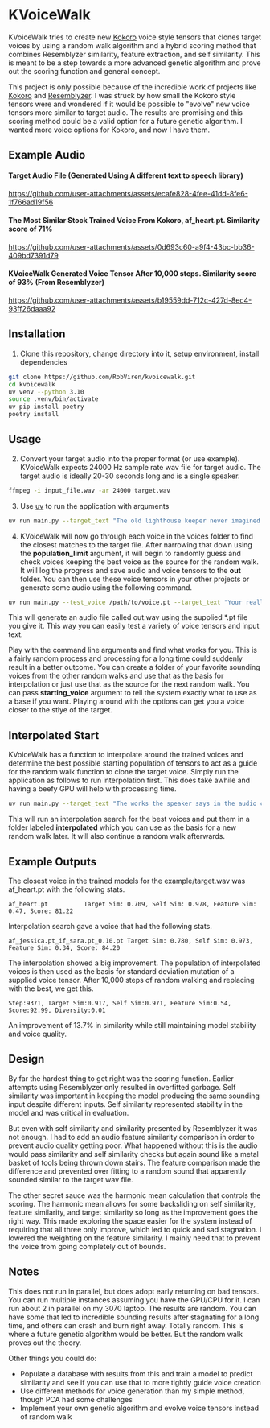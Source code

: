 # KVoiceWalk
KVoiceWalk tries to create new [Kokoro](https://github.com/hexgrad/kokoro) voice style tensors that clones target voices by using a random walk algorithm and a hybrid scoring method that combines Resemblyzer similarity, feature extraction, and self similarity. This is meant to be a step towards a more advanced genetic algorithm and prove out the scoring function and general concept.

This project is only possible because of the incredible work of projects like [Kokoro](https://github.com/hexgrad/kokoro) and [Resemblyzer](https://github.com/resemble-ai/Resemblyzer). I was struck by how small the Kokoro style tensors were and wondered if it would be possible to "evolve" new voice tensors more similar to target audio. The results are promising and this scoring method could be a valid option for a future genetic algorithm. I wanted more voice options for Kokoro, and now I have them.

## Example Audio
#### Target Audio File (Generated Using A different text to speech library)

https://github.com/user-attachments/assets/ecafe828-4fee-41dd-8fe6-1f766ad19f56

#### The Most Similar Stock Trained Voice From Kokoro, af_heart.pt. Similarity score of 71%

https://github.com/user-attachments/assets/0d693c60-a9f4-43bc-bb36-409bd7391d79

#### KVoiceWalk Generated Voice Tensor After 10,000 steps. Similarity score of 93% (From Resemblyzer)

https://github.com/user-attachments/assets/b19559dd-712c-427d-8ec4-93ff26daaa92

## Installation
1. Clone this repository, change directory into it, setup environment, install dependencies
```bash
git clone https://github.com/RobViren/kvoicewalk.git
cd kvoicewalk
uv venv --python 3.10
source .venv/bin/activate
uv pip install poetry
poetry install
```
## Usage
2. Convert your target audio into the proper format (or use example). KVoiceWalk expects 24000 Hz sample rate wav file for target audio. The target audio is ideally 20-30 seconds long and is a single speaker.

```bash
ffmpeg -i input_file.wav -ar 24000 target.wav
```

3. Use [uv](https://docs.astral.sh/uv/) to run the application with arguments

```bash
uv run main.py --target_text "The old lighthouse keeper never imagined that one day he'd be guiding ships from the comfort of his living room, but with modern technology and an array of cameras, he did just that, sipping tea while the storm raged outside and gulls shrieked overhead." --target_audio ./example/target.wav
```

4. KVoiceWalk will now go through each voice in the voices folder to find the closest matches to the target file. After narrowing that down using the **population_limit** argument, it will begin to randomly guess and check voices keeping the best voice as the source for the random walk. It will log the progress and save audio and voice tensors to the **out** folder. You can then use these voice tensors in your other projects or generate some audio using the following command.

```bash
uv run main.py --test_voice /path/to/voice.pt --target_text "Your really awesome text you want spoken"
```

This will generate an audio file called out.wav using the supplied *.pt file you give it. This way you can easily test a variety of voice tensors and input text.

Play with the command line arguments and find what works for you. This is a fairly random process and processing for a long time could suddenly result in a better outcome. You can create a folder of your favorite sounding voices from the other random walks and use that as the basis for interpolation or just use that as the source for the next random walk. You can pass **starting_voice** argument to tell the system exactly what to use as a base if you want. Playing around with the options can get you a voice closer to the stlye of the target.

## Interpolated Start
KVoiceWalk has a function to interpolate around the trained voices and determine the best possible starting population of tensors to act as a guide for the random walk function to clone the target voice. Simply run the application as follows to run interpolation first. This does take awhile and having a beefy GPU will help with processing time.

```bash
uv run main.py --target_text "The works the speaker says in the audio clip" --target_audio /path/to/target.wav --interpolate_start
```

This will run an interpolation search for the best voices and put them in a folder labeled **interpolated** which you can use as the basis for a new random walk later. It will also continue a random walk afterwards.

## Example Outputs
The closest voice in the trained models for the example/target.wav was af_heart.pt with the following stats.
```
af_heart.pt          Target Sim: 0.709, Self Sim: 0.978, Feature Sim: 0.47, Score: 81.22
```
Interpolation search gave a voice that had the following stats.
```
af_jessica.pt_if_sara.pt_0.10.pt Target Sim: 0.780, Self Sim: 0.973, Feature Sim: 0.34, Score: 84.20
```
The interpolation showed a big improvement. The population of interpolated voices is then used as the basis for standard deviation mutation of a supplied voice tensor. After 10,000 steps of random walking and replacing with the best, we get this.
```
Step:9371, Target Sim:0.917, Self Sim:0.971, Feature Sim:0.54, Score:92.99, Diversity:0.01
```
An improvement of 13.7% in similarity while still maintaining model stability and voice quality.

## Design
By far the hardest thing to get right was the scoring function. Earlier attempts using Resemblyzer only resulted in overfitted garbage. Self similarity was important in keeping the model producing the same sounding input despite different inputs. Self similarity represented stability in the model and was critical in evaluation.

But even with self similarity and similarity presented by Resemblyzer it was not enough. I had to add an audio feature similarity comparison in order to prevent audio quality getting poor. What happened without this is the audio would pass similarity and self similarity checks but again sound like a metal basket of tools being thrown down stairs. The feature comparison made the difference and prevented over fitting to a random sound that apparently sounded similar to the target wav file.

The other secret sauce was the harmonic mean calculation that controls the scoring. The harmonic mean allows for some backsliding on self similarity, feature similarity, and target similarity so long as the improvement goes the right way. This made exploring the space easier for the system instead of requiring that all three only improve, which led to quick and sad stagnation. I lowered the weighting on the feature similarity. I mainly need that to prevent the voice from going completely out of bounds.

## Notes
This does not run in parallel, but does adopt early returning on bad tensors. You can run multiple instances assuming you have the GPU/CPU for it. I can run about 2 in parallel on my 3070 laptop. The results are random. You can have some that led to incredible sounding results after stagnating for a long time, and others can crash and burn right away. Totally random. This is where a future genetic algorithm would be better. But the random walk proves out the theory.

Other things you could do:
- Populate a database with results from this and train a model to predict similarity and see if you can use that to more tightly guide voice creation
- Use different methods for voice generation than my simple method, though PCA had some challenges
- Implement your own genetic algorithm and evolve voice tensors instead of random walk
